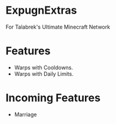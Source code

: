 # ExpugnExtras
For Talabrek's Ultimate Minecraft Network

# Features
- Warps with Cooldowns.
- Warps with Daily Limits.
 
# Incoming Features
- Marriage
